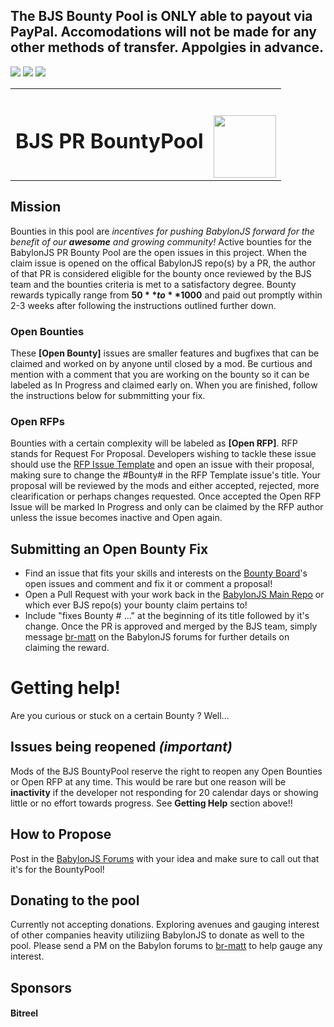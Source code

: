 ## The BJS Bounty Pool is ONLY able to payout via PayPal. Accomodations will not be made for any other methods of transfer. Appolgies in advance.

![](https://img.shields.io/badge/Total%20Pool-5000-green)    ![](https://img.shields.io/badge/Active%20Bounties-2500-blue)      ![](https://img.shields.io/badge/Paid%20Out-0-orange)

<table>
  <tr>
    <td>
      <span><h1>BJS PR BountyPool</h1></span>
    </td>
    <td>
<img src="https://upload.wikimedia.org/wikipedia/commons/thumb/8/8e/Babylon_logo_v4.svg/1024px-Babylon_logo_v4.svg.png" data-canonical-src="[https://gyazo.com/eb5c5741b6a9a16c692170a41a49c858.png](https://upload.wikimedia.org/wikipedia/commons/thumb/8/8e/Babylon_logo_v4.svg/1024px-Babylon_logo_v4.svg.png)" width="100" style="padding-top: 40px;" />
    </td>
  </tr>
</table>


## Mission
Bounties in this pool are _incentives for pushing BabylonJS forward for the benefit of our **awesome** and growing community!_ Active bounties for the BabylonJS PR Bounty Pool are the open issues in this project. When the claim issue is opened on the offical BabylonJS repo(s) by a PR, the author of that PR is considered eligible for the bounty once reviewed by the BJS team and the bounties criteria is met to a satisfactory degree. Bounty rewards typically range from **$50** to **$1000** and paid out promptly within 2-3 weeks after following the instructions outlined further down.

### Open Bounties
These **[Open Bounty]** issues are smaller features and bugfixes that can be claimed and worked on by anyone until closed by a mod. Be curtious and mention with a comment that you are working on the bounty so it can be labeled as In Progress and claimed early on. When you are finished, follow the instructions below for submmitting your fix.

### Open RFPs
Bounties with a certain complexity will be labeled as **[Open RFP]**. RFP stands for Request For Proposal. Developers wishing to tackle these issue should use the [RFP Issue Template](https://github.com/BitReelCo/BJS-PR-Bounty-Pool/issues/new?assignees=&labels=RFP&template=-rfp--create-a-proposal-for-your-potential-submission-for-a-bounty.md&title=%5BRFP%5D) and open an issue with their proposal, making sure to change the #Bounty# in the RFP Template issue's title. Your proposal will be reviewed by the mods and either accepted, rejected, more clearification or perhaps changes requested. Once accepted the Open RFP Issue will be marked In Progress and only can be claimed by the RFP author unless the issue becomes inactive and Open again.

## Submitting an Open Bounty Fix
* Find an issue that fits your skills and interests on the [Bounty Board](https://github.com/BitReelCo/BJS-PR-Bounty-Pool)'s open issues and comment and fix it or comment a proposal!
* Open a Pull Request with your work back in the [BabylonJS Main Repo](https://github.com/BabylonJS/Babylon.js) or which ever BJS repo(s) your bounty claim pertains to!
* Include "fixes Bounty # ..." at the beginning of its title followed by it's change. Once the PR is approved and merged by the BJS team, simply message [br-matt](https://forum.babylonjs.com/u/br-matt) on the BabylonJS forums for further details on claiming the reward.

# Getting help!
Are you curious or stuck on a certain Bounty ? Well...

## Issues being reopened _*(important)*_
Mods of the BJS BountyPool reserve the right to reopen any Open Bounties or Open RFP at any time. This would be rare but one reason will be **inactivity** if the developer not responding for 20 calendar days or showing little or no effort towards progress. See **Getting Help** section above!!

## How to Propose
Post in the [BabylonJS Forums](https://forum.babylonjs.com/) with your idea and make sure to call out that it's for the BountyPool!

## Donating to the pool
Currently not accepting donations. Exploring avenues and gauging interest of other companies heavity utiliziing BabylonJS to donate as well to the pool. Please send a PM on the Babylon forums to [br-matt](https://forum.babylonjs.com/u/br-matt) to help gauge any interest.

## Sponsors
#### Bitreel
